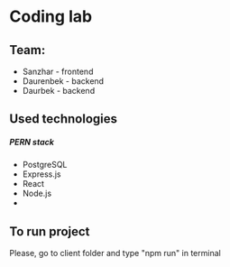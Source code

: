 # Coding lab
## Team:
- Sanzhar - frontend
- Daurenbek - backend
- Daurbek - backend

## Used technologies

##### PERN stack
- PostgreSQL
- Express.js
- React
- Node.js
- 
## To run project

Please, go to client folder and type "npm run" in terminal
